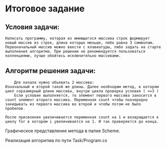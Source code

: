 # Итоговое задание

## Условия задачи:
    Написать программу, которая из имеющегося массива строк формирует новый массив из строк, длина которых меньше, либо равна 3 символам. Первоначальный массив можно ввести с клавиатуры, либо задать на старте выполнения алгоритма. При решении не рекомендуется пользоваться коллекциями, лучше обойтись исключительно массивами.
## Алгоритм решения задачи: 
        Для начала нужно объявить 2 массива: 
    Изначальный и второй такой же длины. Далее необходим метод, в котором цикл соразмерный длине массива, внутри цикла проверка условия ( <=3 )
        Если условие выполняется, то элемент первого массива заносится в count элемент второго массива. Переменная count чтобы поочередно закидывать из первого массива во второй и чтобы потом не было пробелов.
    
    После присвоения увеличивается переменная count на 1 и возвращается к циклу for в котором i увеличивается на 1. И так проверяется до конца.


Графическое представление метода в папке Schemе.

Реализация алгоритма по пути Task/Program.cs